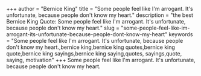 +++
author = "Bernice King"
title = "Some people feel like I'm arrogant. It's unfortunate, because people don't know my heart."
description = "the best Bernice King Quote: Some people feel like I'm arrogant. It's unfortunate, because people don't know my heart."
slug = "some-people-feel-like-im-arrogant-its-unfortunate-because-people-dont-know-my-heart"
keywords = "Some people feel like I'm arrogant. It's unfortunate, because people don't know my heart.,bernice king,bernice king quotes,bernice king quote,bernice king sayings,bernice king saying,quotes, sayings,quote, saying, motivation"
+++
Some people feel like I'm arrogant. It's unfortunate, because people don't know my heart.
